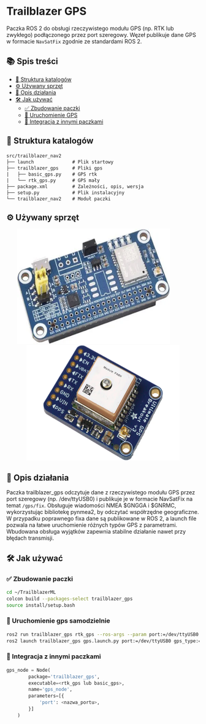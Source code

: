 # Trailblazer GPS
Paczka ROS 2 do obsługi rzeczywistego modułu GPS (np. RTK lub zwykłego) podłączonego przez port szeregowy. Węzeł publikuje dane GPS w formacie `NavSatFix` zgodnie ze standardami ROS 2. 

## 📚 Spis treści

- [📁 Struktura katalogów](#-struktura-katalogów)
- [⚙️ Używany sprzęt](#️-używany-sprzęt)
- [📄 Opis działania](#-opis-działania)
- [🛠️ Jak używać](#️-jak-używać)
    - [✅ Zbudowanie paczki](#-zbudowanie-paczki)
    - [🚀 Uruchomienie GPS](#-uruchomienie-gps-samodzielnie)
    - [🧩 Integracja z innymi paczkami](#-integracja-z-innymi-paczkami)



## 📁 Struktura katalogów
    src/trailblazer_nav2
    ├── launch              # Plik startowy
    ├── trailblazer_gps     # Pliki gps
    |   ├── basic_gps.py    # GPS rtk
    |   └── rtk_gps.py      # GPS mały
    ├── package.xml         # Zależności, opis, wersja
    ├── setup.py            # Plik instalacyjny
    └── trailblazer_nav2    # Moduł paczki

## ⚙️ Używany sprzęt


<div align="center">
    <img src="images/image-1.png" width="400" height="300" style="padding-right:50px">
    <img src="images/image-2.png" width="400" height="300">
</div>

## 📄 Opis działania
Paczka trailblazer_gps odczytuje dane z rzeczywistego modułu GPS przez port szeregowy (np. /dev/ttyUSB0) i publikuje je w formacie NavSatFix na temat `/gps/fix`. Obsługuje wiadomości NMEA $GNGGA i $GNRMC, wykorzystując bibliotekę pynmea2, by odczytać współrzędne geograficzne. W przypadku poprawnego fixa dane są publikowane w ROS 2, a launch file pozwala na łatwe uruchomienie różnych typów GPS z parametrami. Wbudowana obsługa wyjątków zapewnia stabilne działanie nawet przy błędach transmisji.

## 🛠️ Jak używać
### ✅ Zbudowanie paczki
```bash
cd ~/TrailblazerML
colcon build --packages-select trailblazer_gps
source install/setup.bash
```
### 🚀 Uruchomienie gps samodzielnie
```bash
ros2 run trailblazer_gps rtk_gps --ros-args --param port:=/dev/ttyUSB0
ros2 launch trailblazer_gps gps.launch.py port:=/dev/ttyUSB0 gps_type:=rtk_gps
```

### 🧩 Integracja z innymi paczkami
```python
gps_node = Node(
        package='trailblazer_gps',
        executable=<rtk_gps lub basic_gps>,
        name='gps_node',
        parameters=[{
            'port': <nazwa_portu>,
        }]
    )
```